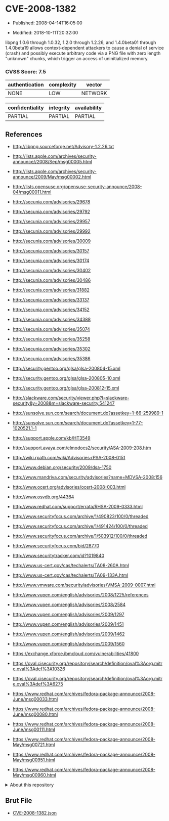# CVE-2008-1382

- Published: 2008-04-14T16:05:00

- Modified: 2018-10-11T20:32:00

libpng 1.0.6 through 1.0.32, 1.2.0 through 1.2.26, and 1.4.0beta01 through 1.4.0beta19 allows context-dependent attackers to cause a denial of service (crash) and possibly execute arbitrary code via a PNG file with zero length "unknown" chunks, which trigger an access of uninitialized memory.

### CVSS Score: **7.5**

| authentication | complexity | vector |
| --- | --- | --- |
| NONE | LOW | NETWORK |

| confidentiality | integrity | availability |
| --- | --- | --- |
| PARTIAL | PARTIAL | PARTIAL |

## References

* http://libpng.sourceforge.net/Advisory-1.2.26.txt

* http://lists.apple.com/archives/security-announce//2008/Sep/msg00005.html

* http://lists.apple.com/archives/security-announce/2009/May/msg00002.html

* http://lists.opensuse.org/opensuse-security-announce/2008-04/msg00011.html

* http://secunia.com/advisories/29678

* http://secunia.com/advisories/29792

* http://secunia.com/advisories/29957

* http://secunia.com/advisories/29992

* http://secunia.com/advisories/30009

* http://secunia.com/advisories/30157

* http://secunia.com/advisories/30174

* http://secunia.com/advisories/30402

* http://secunia.com/advisories/30486

* http://secunia.com/advisories/31882

* http://secunia.com/advisories/33137

* http://secunia.com/advisories/34152

* http://secunia.com/advisories/34388

* http://secunia.com/advisories/35074

* http://secunia.com/advisories/35258

* http://secunia.com/advisories/35302

* http://secunia.com/advisories/35386

* http://security.gentoo.org/glsa/glsa-200804-15.xml

* http://security.gentoo.org/glsa/glsa-200805-10.xml

* http://security.gentoo.org/glsa/glsa-200812-15.xml

* http://slackware.com/security/viewer.php?l=slackware-security&y=2008&m=slackware-security.541247

* http://sunsolve.sun.com/search/document.do?assetkey=1-66-259989-1

* http://sunsolve.sun.com/search/document.do?assetkey=1-77-1020521.1-1

* http://support.apple.com/kb/HT3549

* http://support.avaya.com/elmodocs2/security/ASA-2009-208.htm

* http://wiki.rpath.com/wiki/Advisories:rPSA-2008-0151

* http://www.debian.org/security/2009/dsa-1750

* http://www.mandriva.com/security/advisories?name=MDVSA-2008:156

* http://www.ocert.org/advisories/ocert-2008-003.html

* http://www.osvdb.org/44364

* http://www.redhat.com/support/errata/RHSA-2009-0333.html

* http://www.securityfocus.com/archive/1/490823/100/0/threaded

* http://www.securityfocus.com/archive/1/491424/100/0/threaded

* http://www.securityfocus.com/archive/1/503912/100/0/threaded

* http://www.securityfocus.com/bid/28770

* http://www.securitytracker.com/id?1019840

* http://www.us-cert.gov/cas/techalerts/TA08-260A.html

* http://www.us-cert.gov/cas/techalerts/TA09-133A.html

* http://www.vmware.com/security/advisories/VMSA-2009-0007.html

* http://www.vupen.com/english/advisories/2008/1225/references

* http://www.vupen.com/english/advisories/2008/2584

* http://www.vupen.com/english/advisories/2009/1297

* http://www.vupen.com/english/advisories/2009/1451

* http://www.vupen.com/english/advisories/2009/1462

* http://www.vupen.com/english/advisories/2009/1560

* https://exchange.xforce.ibmcloud.com/vulnerabilities/41800

* https://oval.cisecurity.org/repository/search/definition/oval%3Aorg.mitre.oval%3Adef%3A10326

* https://oval.cisecurity.org/repository/search/definition/oval%3Aorg.mitre.oval%3Adef%3A6275

* https://www.redhat.com/archives/fedora-package-announce/2008-June/msg00033.html

* https://www.redhat.com/archives/fedora-package-announce/2008-June/msg00080.html

* https://www.redhat.com/archives/fedora-package-announce/2008-June/msg00111.html

* https://www.redhat.com/archives/fedora-package-announce/2008-May/msg00721.html

* https://www.redhat.com/archives/fedora-package-announce/2008-May/msg00951.html

* https://www.redhat.com/archives/fedora-package-announce/2008-May/msg00960.html

<details>
<summary>About this repository</summary> 

  This repository is part of the project [Live Hack CVE](https://github.com/Live-Hack-CVE). Main website can be found [www.live-hack.org](https://www.live-hack.org) 
  
  Made by [Sn0wAlice](https://github.com/Sn0wAlice) for the people that care about security and need to have a feed of the latest CVEs. Hope you enjoy it, don't forget to star the repo and follow me on [Twitter](https://twitter.com/Sn0wAlice) and [Github](https://github.com/Sn0wAlice). And that is my [personnal website](https://www.alice-snow.me/)

  - [Home Page](https://github.com/Live-Hack-CVE)
  - [Framework](https://github.com/Live-Hack-CVE/cve-framework)
  - [CVE database](https://github.com/Live-Hack-CVE/full_database)
  - [Changelog](https://github.com/Live-Hack-CVE/Changelog)
</details>

## Brut File

* [CVE-2008-1382.json](https://raw.githubusercontent.com/Live-Hack-CVE/full_database/main/cves/2008/CVE-2008-1382.json)

